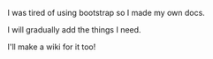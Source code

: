I was tired of using bootstrap so I made my own docs.

I will gradually add the things I need.

I'll make a wiki for it too!
